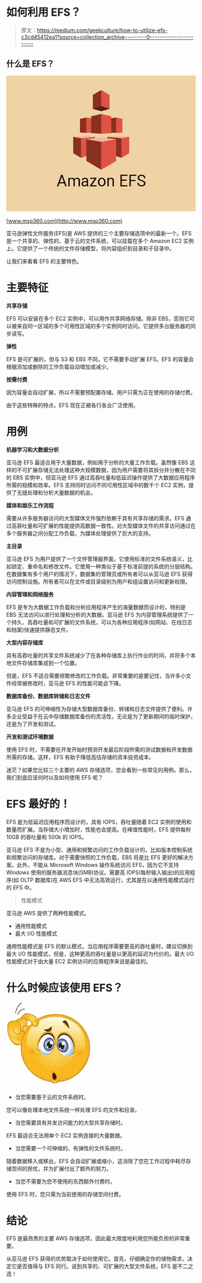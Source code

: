 # 如何利用 EFS？

> 原文：<https://medium.com/geekculture/how-to-utilize-efs-c3cd45412ea1?source=collection_archive---------0----------------------->

## 什么是 EFS？

![](img/6e760ebd54042efce8f60caf2efdf6d1.png)

[www.msp360.com](http://www.msp360.com)

亚马逊弹性文件服务(EFS)是 AWS 提供的三个主要存储选项中的最新一个。EFS 是一个共享的、弹性的、基于云的文件系统，可以挂载在多个 Amazon EC2 实例上。它提供了一个传统的文件存储模型，将内容组织到目录和子目录中。

让我们来看看 EFS 的主要特色。

# 主要特征

**共享存储**

EFS 可以安装在多个 EC2 实例中，可以用作共享网络存储。除非 EBS，否则它可以被来自同一区域的多个可用性区域的多个实例同时访问。它提供多台服务器的同步读写。

**弹性**

EFS 是可扩展的，但与 S3 和 EBS 不同，它不需要手动扩展 EFS。EFS 的容量会根据添加或删除的工作负载自动增加或减少。

**按需付费**

因为容量会自动扩展，所以不需要预配置存储。用户只需为正在使用的存储付费。

由于这些特殊的特点，EFS 现在正被各行各业广泛使用。

# 用例

**机器学习和大数据分析**

亚马逊 EFS 最适合用于大量数据，例如用于分析的大量工作负载。虽然像 EBS 这样的不可扩展存储无法处理这种大规模数据，因为用户需要将其拆分并分散在不同的 EBS 实例中，但亚马逊 EFS 通过高吞吐量和低延迟操作提供了大数据应用程序所需的规模和效率。EFS 支持同时访问不同可用性区域中的数千个 EC2 实例，提供了无缝处理和分析大量数据的机会。

**媒体和娱乐工作流程**

需要从许多服务器访问的大型媒体文件强烈依赖于具有共享存储的需求。EFS 通过高吞吐量和可扩展的性能提供高数据一致性。对大型媒体文件的共享访问通过在多个服务器之间分配工作负载，为媒体处理提供了巨大的支持。

**主目录**

亚马逊 EFS 为用户提供了一个文件管理器界面，它使用标准的文件系统语义，比如锁定、重命名和修改文件。它使用一种类似于基于标准前提的系统的分层结构。在数据集有多个用户的情况下，数据集的管理员或所有者可以从亚马逊 EFS 获得访问控制设施。所有者可以在文件或目录级别为用户和组设置访问和更新权限。

**内容管理和网络服务**

EFS 是专为大数据工作负载和分析应用程序产生的海量数据而设计的，特别是 EBS 无法访问以进行处理和分析的大数据。亚马逊 EFS 为内容管理系统提供了一个持久、高吞吐量和可扩展的文件系统，可以为各种应用程序(如网站、在线日志和档案)快速提供静态文件。

**大型内容存储库**

具有高吞吐量的共享文件系统减少了在各种存储库上执行作业的时间，并将多个本地文件存储库集成到一个位置。

但是，EFS 不适合需要频繁修改的工作负载。非常重要的是要记住，当许多小文件经常被修改时，亚马逊 EFS 的性能可能会下降。

**数据库备份、数据库转储和日志文件**

亚马逊 EFS 的可伸缩性为存储大型数据库备份、转储和日志文件提供了便利。许多企业受益于在云中存储数据库备份的灵活性，无论是为了更新期间的临时保护，还是为了开发和测试。

**开发和测试环境数据**

使用 EFS 时，不需要在开发开始时预测开发最后阶段所需的测试数据和开发数据所需的存储。这样，EFS 有助于降低高估存储的资本投资成本。

迷茫？如果您比较三个主要的 AWS 存储选项，您会看到一些常见的用例。那么，我们到底应该何时以及如何使用 EFS 呢？

# EFS 最好的！

EFS 是为低延迟应用程序而设计的，具有 IOPS，吞吐量随着 EC2 实例的使用和数量而扩展。当存储大小增加时，性能也会提高。在峰值性能时，EFS 提供每秒 10GB 的吞吐量和 500k 的 IOPS。

亚马逊 EFS 不是为小型、通用和频繁访问的工作负载设计的，比如版本控制系统和频繁访问的存储库。对于需要快照的工作负载，EBS 将是比 EFS 更好的解决方案。此外，不能从 Microsoft Windows 操作系统访问 EFS，因为它不支持 Windows 使用的服务器消息块(SMB)协议。需要高 IOPS(每秒输入输出)的应用程序(如 OLTP 数据库)在 AWS EFS 中无法高效运行，尤其是在以通用性能模式运行的 EFS 中。

> 性能模式

亚马逊 AWS 提供了两种性能模式。

*   通用性能模式
*   最大 I/O 性能模式

通用性能模式是 EFS 的默认模式，当应用程序需要更高的吞吐量时，建议切换到最大 I/O 性能模式，但是，这种更高的吞吐量是以更高的延迟为代价的。最大 I/O 性能模式对于由大量 EC2 实例访问的应用程序来说是最佳的。

# 什么时候应该使用 EFS？

![](img/ea16c59c4cc967a23e7fe62c5b060787.png)

*   当您需要基于云的文件系统时。

您可以像处理本地文件系统一样处理 EFS 的文件和目录。

*   当您需要具有并发访问能力的大型共享存储时。

EFS 最适合无法用单个 EC2 实例连接的大量数据。

*   当您需要一个可伸缩的、有弹性的文件系统时。

随着数据移入或移出，EFS 会自动扩展或缩小，这消除了您在工作过程中耗尽存储空间的担忧，并为扩展付出了额外的努力。

*   当您不需要为您不使用的东西额外付费时。

使用 EFS 时，您只需为当前使用的存储空间付费。

# 结论

EFS 是最昂贵的主要 AWS 存储选项，因此最大限度地利用您所能负担的非常重要。

从亚马逊 EFS 获得的优势取决于如何使用它。首先，仔细确定你的储物需求，决定它是否值得与 EFS 同行。说到共享的、可扩展的大型文件系统，EFS 是不二之选！